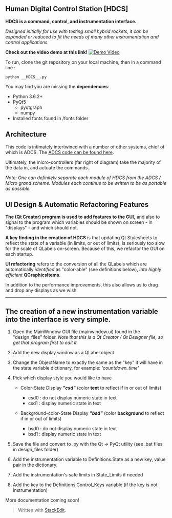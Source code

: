 **Human Digital Control Station [HDCS]**
----------

**HDCS is a command, control, and instrumentation interface.**

*Designed initially for use with testing small hybrid rockets, it can be expanded or reduced to fit the needs of many other instrumentation and control applications.*

**Check out the video demo at this link!**
[![Demo Video](https://img.youtube.com/vi/-lvVTYNzDvo/0.jpg)](https://www.youtube.com/watch?v=-lvVTYNzDvo)

To run, clone the git repository on your local machine, then in a command line :

    python __HDCS__.py

You may find you are missing the **dependencies**: 

* Python 3.6.2+
* PyQt5
   * pyqtgraph
   * numpy
* Installed fonts found in /fonts folder

**Architecture**
----------
This code is intimately intertwined with a number of other systems, chief of which is ADCS. The [ADCS code can be found here](https://github.com/jonnyhyman/ADCS/).

Ultimately, the micro-controllers (far right of diagram) take the majority of the data in, and actuate the commands.

*Note: One can definitely separate each module of HDCS from the ADCS / Micro grand scheme. Modules each continue to be written to be as portable as possible.*

**UI Design & Automatic Refactoring Features**
----------
**The ([Qt Creator](https://www1.qt.io/download/)) program is used to add features to the GUI,** and also to signal to the program which variables should be shown on screen - in "displays" - and which should not.

**A key finding in the creation of HDCS** is that updating Qt Stylesheets to reflect the state of a variable (in limits, or out of limits), is seriously too slow for the scale of QLabels on-screen. Because of this, we refactor the GUI on each startup.

**UI refactoring** refers to the conversion of all the QLabels which are automatically *identified* as "color-able" (see definitions below), *into highly efficient* **QGraphicsItems**. 

In addition to the performance improvements, this also allows us to drag and drop any displays as we wish.

---

The creation of a new instrumentation variable into the interface is very simple.
---

1. Open the MainWindow GUI file (mainwindow.ui) found in the "design_files" folder. *Note that this is a Qt Creator / Qt Designer file, so get that program first to edit it.*

2. Add the new display window as a QLabel object
3. Change the ObjectName to exactly the same as the "key" it will have in the state variable dictionary, for example: *'countdown_time'*

3.  Pick which display style you would like to have
	* Color-State Display ***"csd"*** (color **text** to reflect if in or out of limits)
		* csd0 : do not display numeric state in text
		* csd1 : display numeric state in text
	
	* Background-color-State Display ***"bsd"*** (color **background** to reflect if in or out of limits)
		* bsd0 : do not display numeric state in text
		* bsd1 : display numeric state in text
		
4. Save the file and convert to .py with the Qt -> PyQt utility (see .bat files in design_files folder)

5.  Add the instrumentation variable to Definitions.State as a new key, value pair in the dictionary.
6. Add the instrumentation's safe limits in State_Limits if needed
7. Add the key to the Definitions.Control_Keys variable (if the key is not instrumentation)


More documentation coming soon!

> Written with [StackEdit](https://stackedit.io/).
